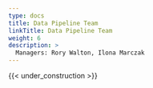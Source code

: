 ```yaml
---
type: docs
title: Data Pipeline Team
linkTitle: Data Pipeline Team
weight: 6
description: >
  Managers: Rory Walton, Ilona Marczak
---
```


{{< under_construction >}}